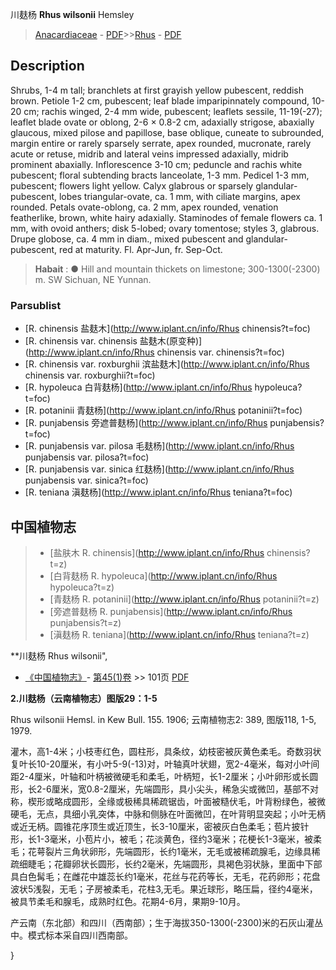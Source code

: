 川麸杨 **Rhus wilsonii** Hemsley

> [Anacardiaceae](http://www.iplant.cn/info/Anacardiaceae?t=foc) - [PDF](http://www.iplant.cn/foc/pdf/Anacardiaceae.pdf)>>[Rhus](http://www.iplant.cn/info/Rhus?t=foc) - [PDF](http://www.iplant.cn/foc/pdf/Rhus.pdf)

## Description

Shrubs, 1-4 m tall; branchlets at first grayish yellow pubescent, reddish brown. Petiole 1-2 cm, pubescent; leaf blade imparipinnately compound, 10-20 cm; rachis winged, 2-4 mm wide, pubescent; leaflets sessile, 11-19(-27); leaflet blade ovate or oblong, 2-6 × 0.8-2 cm, adaxially strigose, abaxially glaucous, mixed pilose and papillose, base oblique, cuneate to subrounded, margin entire or rarely sparsely serrate, apex rounded, mucronate, rarely acute or retuse, midrib and lateral veins impressed adaxially, midrib prominent abaxially. Inflorescence 3-10 cm; peduncle and rachis white pubescent; floral subtending bracts lanceolate, 1-3 mm. Pedicel 1-3 mm, pubescent; flowers light yellow. Calyx glabrous or sparsely glandular-pubescent, lobes triangular-ovate, ca. 1 mm, with ciliate margins, apex rounded. Petals ovate-oblong, ca. 2 mm, apex rounded, venation featherlike, brown, white hairy adaxially. Staminodes of female flowers ca. 1 mm, with ovoid anthers; disk 5-lobed; ovary tomentose; styles 3, glabrous. Drupe globose, ca. 4 mm in diam., mixed pubescent and glandular-pubescent, red at maturity. Fl. Apr-Jun, fr. Sep-Oct.


> **Habait** : 
>● Hill and mountain thickets on limestone; 300-1300(-2300) m. SW Sichuan, NE Yunnan.



### Parsublist

* [R.  chinensis  盐麸木](http://www.iplant.cn/info/Rhus chinensis?t=foc)
* [R.  chinensis var. chinensis  盐麸木(原变种)](http://www.iplant.cn/info/Rhus chinensis var. chinensis?t=foc)
* [R.  chinensis var. roxburghii  滨盐麸木](http://www.iplant.cn/info/Rhus chinensis var. roxburghii?t=foc)
* [R.  hypoleuca  白背麸杨](http://www.iplant.cn/info/Rhus hypoleuca?t=foc)
* [R.  potaninii  青麸杨](http://www.iplant.cn/info/Rhus potaninii?t=foc)
* [R.  punjabensis  旁遮普麸杨](http://www.iplant.cn/info/Rhus punjabensis?t=foc)
* [R.  punjabensis var. pilosa  毛麸杨](http://www.iplant.cn/info/Rhus punjabensis var. pilosa?t=foc)
* [R.  punjabensis var. sinica  红麸杨](http://www.iplant.cn/info/Rhus punjabensis var. sinica?t=foc)
* [R.  teniana  滇麸杨](http://www.iplant.cn/info/Rhus teniana?t=foc)


## 中国植物志

> * [盐肤木  R.  chinensis](http://www.iplant.cn/info/Rhus chinensis?t=z)
> * [白背麸杨  R.  hypoleuca](http://www.iplant.cn/info/Rhus hypoleuca?t=z)
> * [青麸杨  R.  potaninii](http://www.iplant.cn/info/Rhus potaninii?t=z)
> * [旁遮普麸杨  R.  punjabensis](http://www.iplant.cn/info/Rhus punjabensis?t=z)
> * [滇麸杨  R.  teniana](http://www.iplant.cn/info/Rhus teniana?t=z)


**川麸杨 Rhus wilsonii",



* [《中国植物志》](http://www.iplant.cn/frps)- [第45(1)卷](http://www.iplant.cn/frps/vol/45(1)) >> 101页 [PDF](http://www.iplant.cn/frps/pdf/45(1)/101a.PDF)


**2.川麸杨（云南植物志）图版29：1-5**

Rhus wilsonii Hemsl. in Kew Bull. 155. 1906; 云南植物志2: 389, 图版118, 1-5, 1979.

灌木，高1-4米；小枝枣红色，圆柱形，具条纹，幼枝密被灰黄色柔毛。奇数羽状复叶长10-20厘米，有小叶5-9(-13)对，叶轴真叶状翅，宽2-4毫米，每对小叶间距2-4厘米，叶轴和叶柄被微硬毛和柔毛，叶柄短，长1-2厘米；小叶卵形或长圆形，长2-6厘米，宽0.8-2厘米，先端圆形，具小尖头，稀急尖或微凹，基部不对称，楔形或略成圆形，全缘或极稀具稀疏锯齿，叶面被糙伏毛，叶背粉绿色，被微硬毛，无点，具细小乳突体，中脉和侧脉在叶面微凹，在叶背明显突起；小叶无柄或近无柄。圆锥花序顶生或近顶生，长3-10厘米，密被灰白色柔毛；苞片披针形，长1-3毫米，小苞片小，被毛；花淡黄色，径约3毫米；花梗长1-3毫米，被柔毛；花萼裂片三角状卵形，先端圆形，长约1毫米，无毛或被稀疏腺毛，边缘具稀疏细睫毛；花瓣卵状长圆形，长约2毫米，先端圆形，具褐色羽状脉，里面中下部具白色髯毛；在雌花中雄蕊长约1毫米，花丝与花药等长，无毛，花药卵形；花盘波状5浅裂，无毛；子房被柔毛，花柱3,无毛。果近球形，略压扁，径约4毫米，被具节柔毛和腺毛，成熟时红色。花期4-6月，果期9-10月。

产云南（东北部）和四川（西南部）；生于海拔350-1300(-2300)米的石灰山灌丛中。模式标本采自四川西南部。



}